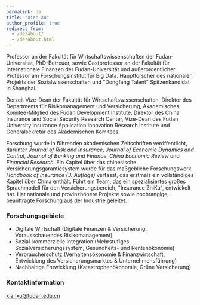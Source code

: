 ```yaml
---
permalink: de
title: "Xian Xu"
author_profile: true
redirect_from: 
  - /de/about/
  - /de/about.html
---
```


Professor an der Fakultät für Wirtschaftswissenschaften der Fudan-Universität, PhD-Betreuer, sowie Gastprofessor an der Fakultät für Internationale Finanzen der Fudan-Universität und außerordentlicher Professor am Forschungsinstitut für Big Data. Hauptforscher des nationalen Projekts der Sozialwissenschaften und "Dongfang Talent" Spitzenkandidat in Shanghai.

Derzeit Vize-Dean der Fakultät für Wirtschaftswissenschaften, Direktor des Departments für Risikomanagement und Versicherung, Akademisches Komitee-Mitglied des Fudan Development Institute, Direktor des China Insurance and Social Security Research Center, Vize-Dean des Fudan University Insurance Application Innovation Research Institute und Generalsekretär des Akademischen Komitees.

Forschung wurde in führenden akademischen Zeitschriften veröffentlicht, darunter *Journal of Risk and Insurance*, *Journal of Economic Dynamics and Control*, *Journal of Banking and Finance*, *China Economic Review* und *Financial Research*. Ein Kapitel über das chinesische Versicherungsgarantiesystem wurde für das maßgebliche Forschungswerk *Handbook of Insurance (3. Auflage)* verfasst, das erstmals ein vollständiges Kapitel über China enthält. Führt ein Team, das ein spezialisiertes großes Sprachmodell für den Versicherungsbereich, "Insurance ZhiKu", entwickelt hat. Hat nationale und provinzhöhere Projekte sowie hochrangige, beauftragte Forschung aus der Industrie geleitet.

### Forschungsgebiete
- Digitale Wirtschaft (Digitale Finanzen & Versicherung, Vorausschauendes Risikomanagement)
- Sozial-kommerzielle Integration (Mehrstufiges Sozialversicherungssystem, Gesundheits- und Rentenökonomie)
- Verbraucherschutz (Verhaltensökonomie & Finanzwirtschaft, Entwicklung des Versicherungsmarktes & Unternehmensführung)
- Nachhaltige Entwicklung (Katastrophenökonomie, Grüne Versicherung)

### Kontaktinformation
xianxu@fudan.edu.cn
